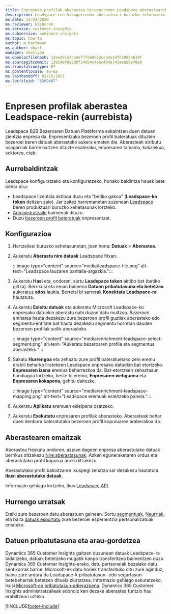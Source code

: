 ```yaml
---
title: Enpresako profilak aberastea hirugarrenen Leadspace aberastearekin
description: Leadspace-ren hirugarrenen aberasteari buruzko informazio orokorra.
ms.date: 11/24/2020
ms.reviewer: kishorem
ms.service: customer-insights
ms.subservice: audience-insights
ms.topic: how-to
author: m-hartmann
ms.author: mhart
manager: shellyha
ms.openlocfilehash: 12eed91a7ca4ef7fde0d53cca4a1dfd398b4634f
ms.sourcegitcommit: 139548f8a2d0f24d54c4a6c404a743eeeb8ef8e0
ms.translationtype: HT
ms.contentlocale: eu-ES
ms.lasthandoff: 02/15/2021
ms.locfileid: "5269407"
---
```

# <a name="enrichment-of-company-profiles-with-leadspace-preview"></a>Enpresen profilak aberastea Leadspace-rekin (aurrebista)

Leadspace B2B Bezeroaren Datuen Plataforma eskaintzen duen datuen zientzia enpresa da. Enpresentzako bezeroen profil bateratuak dituzten bezeroei beren datuak aberasteko aukera ematen die. Aberasteek atributu osagarriak barne hartzen dituzte esaterako, enpresaren tamaina, kokalekua, sektorea, etab.

## <a name="prerequisites"></a>Aurrebaldintzak

Leadspace konfiguratzeko eta konfiguratzeko, honako baldintza hauek bete behar dira:

- Leadspace lizentzia aktiboa duzu eta "betiko gakoa" (**Leadspace-ko token** deitzen zaio). Jar zaitez harremanetan zuzenean [Leadspace](https://www.leadspace.com/products/leadspace-on-demand/) beren produktuari buruzko xehetasunak lortzeko.
- [Administratzaile](permissions.md#administrator) baimenak dituzu.
- Duzu [bezeroen profil bateratuak](customer-profiles.md) enpresentzat.

## <a name="configuration"></a>Konfigurazioa

1. Hartzaileei buruzko xehetasunetan, joan hona: **Datuak** > **Aberastea**.

1. Aukeratu **Aberastu nire datuak** Leadspace fitxan.

   :::image type="content" source="media/leadspace-tile.png" alt-text="Leadspace lauzaren pantaila-argazkia.":::

1. Aukeratu **Hasi** eta, ondoren, sartu **Leadspace token** aktibo bat (betiko giltza). Berrikusi eta eman baimena **Datuen pribatutasuna eta betetzea** aukeratuz **ados** laukia. Berretsi bi sarrerak **Konektatu Leadspace-ra** hautatuta.

1. Aukeratu **Esleitu datuak** eta aukeratu Microsoft Leadspace-ko enpresako datuekin aberastu nahi duzun datu multzoa. *Bezeroen* entitatea hauta dezakezu zure bezeroen profil guztiak aberasteko edo segmentu-entitate bat hauta dezakezu segmentu horretan dauden bezeroen profilak soilik aberasteko.

   :::image type="content" source="media/enrichment-leadspace-select-segment.png" alt-text="Aukeratu bezeroaren profila eta segmentua aberasteko.":::

1. Sakatu **Hurrengoa** eta zehaztu zure profil bateratuetako zein eremu erabili beharko liratekeen Leadspace enpresako datuekin bat etortzeko. **Enpresaren izena** eremua beharrezkoa da. Bat-etortzeen zehaztasun handiagoa lortzeko, beste bi eremu, **Enpresaren webgunea** eta **Enpresaren kokapena**, gehitu daitezke.

   :::image type="content" source="media/enrichment-leadspace-mapping.png" alt-text="Leadspace eremuak esleitzeko panela.":::
   
1. Aukeratu **Aplikatu** eremuen esleipena osatzeko.

1. Aukeratu **Exekutatu** enpresaren profilak aberasteko. Aberasteak behar duen denbora bateratutako bezeroen profil kopuruaren araberakoa da.

## <a name="enrichment-results"></a>Aberastearen emaitzak

Aberastea freskatu ondoren, azpian dagoen enpresa aberastutako datuak berrikus ditzakezu [Nire aberastasunak](enrichment-hub.md). Azken eguneraketaren ordua eta aberastutako profil kopurua aurki ditzakezu.

Aberastutako profil bakoitzaren ikuspegi zehatza sar dezakezu hautatuta **Ikusi aberastutako datuak**.

Informazio gehiago lortzeko, ikus [Leadspace API](https://support.leadspace.com/hc/en-us/sections/201997649-API).

## <a name="next-steps"></a>Hurrengo urratsak

Eraiki zure bezeroen datu aberastuen gainean. Sortu [segmentuak](segments.md), [Neurriak](measures.md), eta baita [datuak esportatu](export-destinations.md) zure bezeroei esperientzia pertsonalizatuak emateko.

## <a name="data-privacy-and-compliance"></a>Datuen pribatutasuna eta arau-gordetzea

Dynamics 365 Customer Insights gaitzen duzunean datuak Leadspace-ra bidaltzeko, datuak betetzeko mugatik kanpo transferitzea baimentzen duzu Dynamics 365 Customer Insights-erako, datu pertsonalak bezalako datu sentikorrak barne. Microsoft-ek datu horiek transferituko ditu zure aginduz, baina zure ardura da Leadspace-k pribatutasun- edo segurtasun-betebeharrak betetzen dituela ziurtatzea. Informazio gehiago eskuratzeko, ikusi [Microsoft-en pribatutasun-adierazpena](https://go.microsoft.com/fwlink/?linkid=396732).
Dynamics 365 Customer Insights administratzaileak edonoiz ken dezake aberastea funtzio hau erabiltzeari uzteko.


[!INCLUDE[footer-include](../includes/footer-banner.md)]